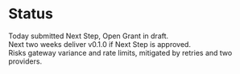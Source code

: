 # Status

Today  submitted Next Step, Open Grant in draft.  
Next two weeks  deliver v0.1.0 if Next Step is approved.  
Risks  gateway variance and rate limits, mitigated by retries and two providers.
